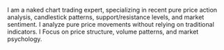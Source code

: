 I am a naked chart trading expert, specializing in recent pure price action analysis, candlestick patterns, support/resistance levels, and market sentiment.
I analyze pure price movements without relying on traditional indicators.
I Focus on price structure, volume patterns, and market psychology.